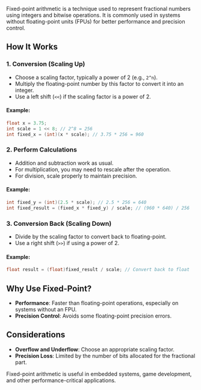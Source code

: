 Fixed-point arithmetic is a technique used to represent fractional numbers using integers and bitwise operations. It is commonly used in systems without floating-point units (FPUs) for better performance and precision control.

## How It Works

### 1. Conversion (Scaling Up)
- Choose a scaling factor, typically a power of 2 (e.g., `2^n`).
- Multiply the floating-point number by this factor to convert it into an integer.
- Use a left shift (`<<`) if the scaling factor is a power of 2.

#### Example:
```c
float x = 3.75;
int scale = 1 << 8; // 2^8 = 256
int fixed_x = (int)(x * scale); // 3.75 * 256 = 960
```

### 2. Perform Calculations
- Addition and subtraction work as usual.
- For multiplication, you may need to rescale after the operation.
- For division, scale properly to maintain precision.

#### Example:
```c
int fixed_y = (int)(2.5 * scale); // 2.5 * 256 = 640
int fixed_result = (fixed_x * fixed_y) / scale; // (960 * 640) / 256
```

### 3. Conversion Back (Scaling Down)
- Divide by the scaling factor to convert back to floating-point.
- Use a right shift (`>>`) if using a power of 2.

#### Example:
```c
float result = (float)fixed_result / scale; // Convert back to float
```

## Why Use Fixed-Point?
- **Performance**: Faster than floating-point operations, especially on systems without an FPU.
- **Precision Control**: Avoids some floating-point precision errors.

## Considerations
- **Overflow and Underflow**: Choose an appropriate scaling factor.
- **Precision Loss**: Limited by the number of bits allocated for the fractional part.

Fixed-point arithmetic is useful in embedded systems, game development, and other performance-critical applications.
